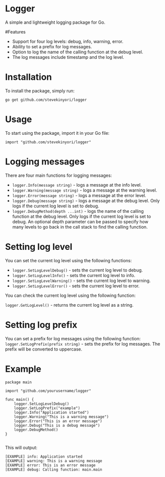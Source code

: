 # Logger
A simple and lightweight logging package for Go.

#Features
* Support for four log levels: debug, info, warning, error.
* Ability to set a prefix for log messages.
* Option to log the name of the calling function at the debug level.
* The log messages include timestamp and the log level.
# Installation
To install the package, simply run:

``` go get github.com/stevekinyori/logger ```

# Usage
To start using the package, import it in your Go file:

```import "github.com/stevekinyori/logger" ```

# Logging messages
There are four main functions for logging messages:

* `logger.Info(message string)` - logs a message at the info level.
* `logger.Warning(message string)` - logs a message at the warning level.
* `logger.Error(message string)` - logs a message at the error level.
* `logger.Debug(message string)` - logs a message at the debug level. Only logs if the current log level is set to debug.
* `logger.DebugMethod(depth ...int)` - logs the name of the calling function at the debug level. Only logs if the current log level is set to debug. An optional depth parameter can be passed to specify how many levels to go back in the call stack to find the calling function.

# Setting log level
You can set the current log level using the following functions:

* `logger.SetLogLevelDebug()` - sets the current log level to debug.
* `logger.SetLogLevelInfo()` - sets the current log level to info.
* `logger.SetLogLevelWarning()` - sets the current log level to warning.
* `logger.SetLogLevelError()` - sets the current log level to error.

You can check the current log level using the following function:

`logger.GetLogLevel()` - returns the current log level as a string.
# Setting log prefix
You can set a prefix for log messages using the following function:
 `logger.SetLogPrefix(prefix string)` - sets the prefix for log messages. The prefix will be converted to uppercase.
 
# Example
```
package main

import "github.com/yourusername/logger"

func main() {
	logger.SetLogLevelDebug()
	logger.SetLogPrefix("example")
	logger.Info("Application started")
	logger.Warning("This is a warning message")
	logger.Error("This is an error message")
	logger.Debug("This is a debug message")
	logger.DebugMethod()
}


```

This will output:

```
[EXAMPLE] info: Application started
[EXAMPLE] warning: This is a warning message
[EXAMPLE] error: This is an error message
[EXAMPLE] debug: Calling function: main.main


```
